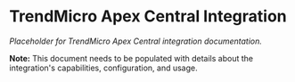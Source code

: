# TrendMicro Apex Central Integration

*Placeholder for TrendMicro Apex Central integration documentation.*

**Note:** This document needs to be populated with details about the integration's capabilities, configuration, and usage.
